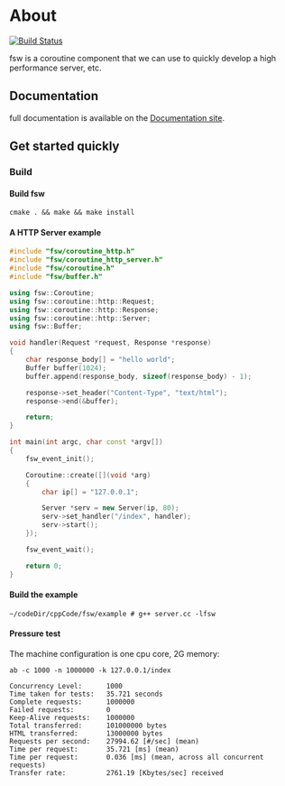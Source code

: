 # About

[![Build Status](https://travis-ci.org/fswo/fsw.svg?branch=dev)](https://travis-ci.org/fswo/fsw)

fsw is a coroutine component that we can use to quickly develop a high performance server, etc.

## Documentation

full documentation is available on the [Documentation site](https://fswo.github.io/fsw/coroutine/).

## Get started quickly

### Build

#### Build fsw

```shell
cmake . && make && make install
```

#### A HTTP Server example

```cpp
#include "fsw/coroutine_http.h"
#include "fsw/coroutine_http_server.h"
#include "fsw/coroutine.h"
#include "fsw/buffer.h"

using fsw::Coroutine;
using fsw::coroutine::http::Request;
using fsw::coroutine::http::Response;
using fsw::coroutine::http::Server;
using fsw::Buffer;

void handler(Request *request, Response *response)
{
    char response_body[] = "hello world";
    Buffer buffer(1024);
    buffer.append(response_body, sizeof(response_body) - 1);

    response->set_header("Content-Type", "text/html");
    response->end(&buffer);

    return;
}

int main(int argc, char const *argv[])
{
    fsw_event_init();

    Coroutine::create([](void *arg)
    {
        char ip[] = "127.0.0.1";

        Server *serv = new Server(ip, 80);
        serv->set_handler("/index", handler);
        serv->start();
    });

    fsw_event_wait();

    return 0;
}
```

#### Build the example

```shell
~/codeDir/cppCode/fsw/example # g++ server.cc -lfsw
```

#### Pressure test

The machine configuration is one cpu core, 2G memory:

```shell
ab -c 1000 -n 1000000 -k 127.0.0.1/index

Concurrency Level:      1000
Time taken for tests:   35.721 seconds
Complete requests:      1000000
Failed requests:        0
Keep-Alive requests:    1000000
Total transferred:      101000000 bytes
HTML transferred:       13000000 bytes
Requests per second:    27994.62 [#/sec] (mean)
Time per request:       35.721 [ms] (mean)
Time per request:       0.036 [ms] (mean, across all concurrent requests)
Transfer rate:          2761.19 [Kbytes/sec] received
```
